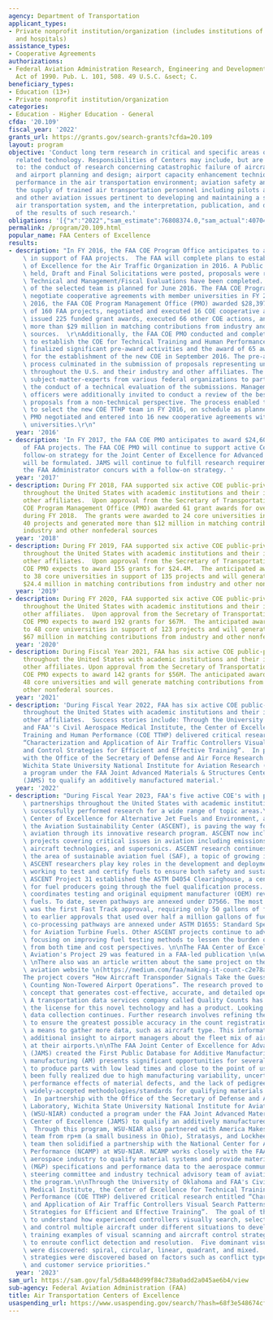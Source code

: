 ```yaml
---
agency: Department of Transportation
applicant_types:
- Private nonprofit institution/organization (includes institutions of higher education
  and hospitals)
assistance_types:
- Cooperative Agreements
authorizations:
- Federal Aviation Administration Research, Engineering and Development Authorization
  Act of 1990. Pub. L. 101, 508. 49 U.S.C. &sect; C.
beneficiary_types:
- Education (13+)
- Private nonprofit institution/organization
categories:
- Education - Higher Education - General
cfda: '20.109'
fiscal_year: '2022'
grants_url: https://grants.gov/search-grants?cfda=20.109
layout: program
objective: 'Conduct long term research in critical and specific areas of aviation
  related technology. Responsibilities of Centers may include, but are not limited
  to: the conduct of research concerning catastrophic failure of aircraft; airspace
  and airport planning and design; airport capacity enhancement techniques; human
  performance in the air transportation environment; aviation safety and security;
  the supply of trained air transportation personnel including pilots and mechanics;
  and other aviation issues pertinent to developing and maintaining a safe and efficient
  air transportation system, and the interpretation, publication, and dissemination
  of the results of such research.'
obligations: '[{"x":"2022","sam_estimate":76808374.0,"sam_actual":40704606.0,"usa_spending_actual":40552683.2},{"x":"2023","sam_estimate":86058335.0,"sam_actual":0.0,"usa_spending_actual":45709413.51},{"x":"2024","sam_estimate":70000000.0,"sam_actual":0.0,"usa_spending_actual":14137256.09}]'
permalink: /program/20.109.html
popular_name: FAA Centers of Excellence
results:
- description: "In FY 2016, the FAA COE Program Office anticipates to award $22,500,000\
    \ in support of FAA projects.  The FAA will complete plans to establish a Center\
    \ of Excellence for the Air Traffic Organization in 2016. A Public Meeting was\
    \ held, Draft and Final Solicitations were posted, proposals were received, and\
    \ Technical and Management/Fiscal Evaluations have been completed.  Announcement\
    \ of the selected team is planned for June 2016. The FAA COE Program Office will\
    \ negotiate cooperative agreements with member universities in FY 2016. In FY\
    \ 2016, the FAA COE Program Management Office (PMO) awarded $28,397,118 in support\
    \ of 160 FAA projects, negotiated and executed 16 COE cooperative agreements,\
    \ issued 225 funded grant awards, executed 66 other COE actions, and generated\
    \ more than $29 million in matching contributions from industry and other non-federal\
    \ sources.  \r\nAdditionally, the FAA COE PMO conducted and completed a competition\
    \ to establish the COE for Technical Training and Human Performance (TTHP) and\
    \ finalized significant pre-award activities and the award of 65 awards in preparation\
    \ for the establishment of the new COE in September 2016. The pre-award competitive\
    \ process culminated in the submission of proposals representing universities\
    \ throughout the U.S. and their industry and other affiliates. The COE PMO invited\
    \ subject-matter-experts from various federal organizations to participate in\
    \ the conduct of a technical evaluation of the submissions. Management and fiscal\
    \ officers were additionally invited to conduct a review of the best qualified\
    \ proposals from a non-technical perspective. The process enabled the FAA Administrator\
    \ to select the new COE TTHP team in FY 2016, on schedule as planned. The COE\
    \ PMO negotiated and entered into 16 new cooperative agreements with the COE core\
    \ universities.\r\n"
  year: '2016'
- description: 'In FY 2017, the FAA COE PMO anticipates to award $24,600,000 in support
    of FAA projects. The FAA COE PMO will continue to support active Centers. The
    follow-on strategy for the Joint Center of Excellence for Advanced Materials (JAMS)
    will be formulated. JAMS will continue to fulfill research requirements until
    the FAA Administrator concurs with a follow-on strategy. '
  year: '2017'
- description: During FY 2018, FAA supported six active COE public-private partnerships
    throughout the United States with academic institutions and their industry and
    other affiliates.  Upon approval from the Secretary of Transportation, the FAA
    COE Program Management Office (PMO) awarded 61 grant awards for over $11.8 million
    during FY 2018.  The grants were awarded to 24 core universities in support of
    40 projects and generated more than $12 million in matching contributions from
    industry and other nonfederal sources
  year: '2018'
- description: During FY 2019, FAA supported six active COE public-private partnerships
    throughout the United States with academic institutions and their industry and
    other affiliates.  Upon approval from the Secretary of Transportation, the FAA
    COE PMO expects to award 155 grants for $24.4M.  The anticipated awards will be
    to 38 core universities in support of 135 projects and will generate more than
    $24.4 million in matching contributions from industry and other nonfederal sources.
  year: '2019'
- description: During FY 2020, FAA supported six active COE public-private partnerships
    throughout the United States with academic institutions and their industry and
    other affiliates.  Upon approval from the Secretary of Transportation, the FAA
    COE PMO expects to award 192 grants for $67M.  The anticipated awards will be
    to 48 core universities in support of 123 projects and will generate more than
    $67 million in matching contributions from industry and other nonfederal sources.
  year: '2020'
- description: During Fiscal Year 2021, FAA has six active COE public-private partnerships
    throughout the United States with academic institutions and their industry and
    other affiliates. Upon approval from the Secretary of Transportation, the FAA
    COE PMO expects to award 142 grants for $56M. The anticipated awards will be to
    48 core universities and will generate matching contributions from industry and
    other nonfederal sources.
  year: '2021'
- description: 'During Fiscal Year 2022, FAA has six active COE public-private partnerships
    throughout the United States with academic institutions and their industry and
    other affiliates.  Success stories include: Through the University of Oklahoma
    and FAA''s Civil Aerospace Medical Institute, the Center of Excellence for Technical
    Training and Human Performance (COE TTHP) delivered critical research entitled
    “Characterization and Application of Air Traffic Controllers Visual Search Patterns
    and Control Strategies for Efficient and Effective Training”.  In partnership
    with the Office of the Secretary of Defense and Air Force Research Laboratory,
    Wichita State University National Institute for Aviation Research (WSU-NIAR) conducted
    a program under the FAA Joint Advanced Materials & Structures Center of Excellence
    (JAMS) to qualify an additively manufactured material.'
  year: '2022'
- description: "During Fiscal Year 2023, FAA's five active COE's with public-private\
    \ partnerships throughout the United States with academic institutions other affiliates\
    \ successfully performed research for a wide range of topic areas.\n\nThe FAA\
    \ Center of Excellence for Alternative Jet Fuels and Environment, also known as\
    \ the Aviation Sustainability Center (ASCENT), is paving the way for sustainable\
    \ aviation through its innovative research program. ASCENT now includes over 80\
    \ projects covering critical issues in aviation including emissions, noise, operations,\
    \ aircraft technologies, and supersonics. ASCENT research continues to advance\
    \ the area of sustainable aviation fuel (SAF), a topic of growing importance.\
    \ ASCENT researchers play key roles in the development and deployment of SAF,\
    \ working to test and certify fuels to ensure both safety and sustainability.\
    \ ASCENT Project 31 established the ASTM D4054 Clearinghouse, a centralized resource\
    \ for fuel producers going through the fuel qualification process. The Clearinghouse\
    \ coordinates testing and original equipment manufacturer (OEM) review of new\
    \ fuels. To date, seven pathways are annexed under D7566. The most recent pathway\
    \ was the first Fast Track approval, requiring only 50 gallons of fuel compared\
    \ to earlier approvals that used over half a million gallons of fuel. Two additional\
    \ co-processing pathways are annexed under ASTM D1655: Standard Specification\
    \ for Aviation Turbine Fuels. Other ASCENT projects continue to advance fuel approval,\
    \ focusing on improving fuel testing methods to lessen the burden of fuel approval\
    \ from both time and cost perspectives. \n\nThe FAA Center of Excellence for General\
    \ Aviation's Project 29 was featured in a FAA-led publication \n(www.faa.gov/news/safety_briefing).\
    \ \nThere also was an article written about the same project on the following\
    \ aviation website \n(https://medium.com/faa/making-it-count-c2e78a40c782). \n\
    The project covers “How Aircraft Transponder Signals Take the Guesswork Out of\
    \ Counting Non-Towered Airport Operations”. The research proved to be a winning\
    \ concept that generates cost-effective, accurate, and detailed operations counts.\
    \ A transportation data services company called Quality Counts has already bought\
    \ the license for this novel technology and has a product. Looking ahead, the\
    \ data collection continues. Further research involves refining the overall process\
    \ to ensure the greatest possible accuracy in the count registration, including\
    \ a means to gather more data, such as aircraft type. This information can provide\
    \ additional insight to airport managers about the fleet mix of aircraft operating\
    \ at their airports.\n\nThe FAA Joint Center of Excellence for Advanced Materials\
    \ (JAMS) created the First Public Database for Additive Manufacturing.  Additive\
    \ manufacturing (AM) presents significant opportunities for several applications\
    \ to produce parts with low lead times and close to the point of use. AM has not\
    \ been fully realized due to high manufacturing variability, uncertainty of the\
    \ performance effects of material defects, and the lack of pedigreed data and\
    \ widely-accepted methodologies/standards for qualifying materials and processes.\
    \  In partnership with the Office of the Secretary of Defense and Air Force Research\
    \ Laboratory, Wichita State University National Institute for Aviation Research\
    \ (WSU-NIAR) conducted a program under the FAA Joint Advanced Materials & Structures\
    \ Center of Excellence (JAMS) to qualify an additively manufactured material.\
    \  Through this program, WSU-NIAR also partnered with America Makes to form a\
    \ team from rp+m (a small business in Ohio), Stratasys, and Lockheed Martin. This\
    \ team then solidified a partnership with the National Center for Advanced Material\
    \ Performance (NCAMP) at WSU-NIAR. NCAMP works closely with the FAA, DoD, and\
    \ aerospace industry to qualify material systems and provide material and process\
    \ (M&P) specifications and performance data to the aerospace community. A government\
    \ steering committee and industry technical advisory team of aviation OEMs supported\
    \ the program.\n\nThrough the University of Oklahoma and FAA's Civil Aerospace\
    \ Medical Institute, the Center of Excellence for Technical Training and Human\
    \ Performance (COE TTHP) delivered critical research entitled “Characterization\
    \ and Application of Air Traffic Controllers Visual Search Patterns and Control\
    \ Strategies for Efficient and Effective Training”.  The goal of this work was\
    \ to understand how experienced controllers visually search, select, compare,\
    \ and control multiple aircraft under different situations to develop concrete\
    \ training examples of visual scanning and aircraft control strategies related\
    \ to enroute conflict detection and resolution.  Five dominant visual search patterns\
    \ were discovered: spiral, circular, linear, quadrant, and mixed.  Other diverse\
    \ strategies were discovered based on factors such as conflict types, sector characteristics,\
    \ and customer service priorities."
  year: '2023'
sam_url: https://sam.gov/fal/5d8a448d99f84c738a0add2a045ae6b4/view
sub-agency: Federal Aviation Administration (FAA)
title: Air Transportation Centers of Excellence
usaspending_url: https://www.usaspending.gov/search/?hash=68f3e548674cff6b1a97d5624b549d3f
---
```

